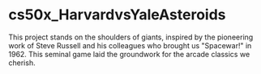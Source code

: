 # cs50x_HarvardvsYaleAsteroids
This project stands on the shoulders of giants, inspired by the pioneering work of Steve Russell and his colleagues who brought us "Spacewar!" in 1962. This seminal game laid the groundwork for the arcade classics we cherish.
